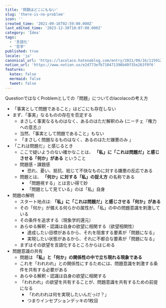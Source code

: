 ```yaml
---
title: '問題はどこにもない'
slug: 'there-is-no-problem'
icon: ''
created_time: '2021-09-16T02:59:00.000Z'
last_edited_time: '2023-12-30T10:07:00.000Z'
category: 'Idea'
tags:
  - '言語化'
  - '哲学'
published: true
locale: 'ja'
canonical_url: 'https://lacolaco.hatenablog.com/entry/2021/09/16/115912'
notion_url: 'https://www.notion.so/e2d773efb710471396b40f35e263f0f6'
features:
  katex: false
  mermaid: false
  tweet: false
---
```


QuestionではなくProblemとしての「問題」についてのlacolacoの考え方

- 「事実として問題であること」はどこにも存在しない
- まず、「事実」なるものの存在を否定する
  - まさしく事実なるものはなく、あるのはただ解釈のみ (ニーチェ『権力への意志』)
  - 当然、「事実として問題であること」もない
  - 「まさしく問題なるものはなく、あるのはただ嫌悪のみ 」
- 「これは問題だ」と感じるとき
  - ここで疑いようのない確かなことは、 **「私」に「これは問題だ」と感じさせる「何か」がある** ということ
  - 問題感・課題感
    - 恐れ、憂い、抵抗、総じて不快なものに対する嫌悪の反応である
  - 問題とは、 **「何か」に対する「私」の捉え方** の名称である
    - 「問題視する」とは言い得て妙
    - 「問題として見ている」のは「私」自身
- 問題の解明
  - スタート地点は: **「私」に「これは問題だ」と感じさせる「何か」がある**
  - その「何か」が備える何らかの属性が、「私」の中の問題意識を刺激している
  - その条件を追求する（現象学的還元）
  - あらゆる解釈・認識は自身の欲望に相関する（欲望相関性）
    - 達成したい目標があるから、それを阻害する要素が「問題になる」
    - 実現したい状態があるから、それに不都合な要素が「問題になる」
  - まずはその欲望を言語化するところからはじめる
- 問題意識の共有
  - 問題は **「私」と「何か」の関係性の中で立ち現れる現象である**
  - これを「われわれ」との関係性にするためには、問題意識を刺激する条件を共有する必要がある
  - あらゆる解釈・認識は自身の欲望に相関する
  - 「われわれ」の欲望を共有することが、問題意識を共有するための前提になる
    - 「われわれは何を実現したいんだっけ？」
    - つまりインセプションデッキの1枚目
